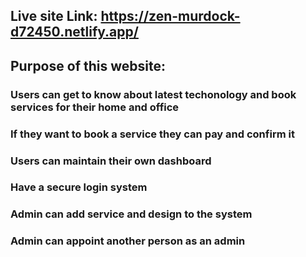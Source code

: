 ## Live site Link: https://zen-murdock-d72450.netlify.app/

## Purpose of this website:
### Users can get to know about latest techonology and book services for their home and office
### If they want to book a service they can pay and confirm it
### Users can maintain their own dashboard
### Have a secure login system
### Admin can add service and design to the system
### Admin can appoint another person as an admin
